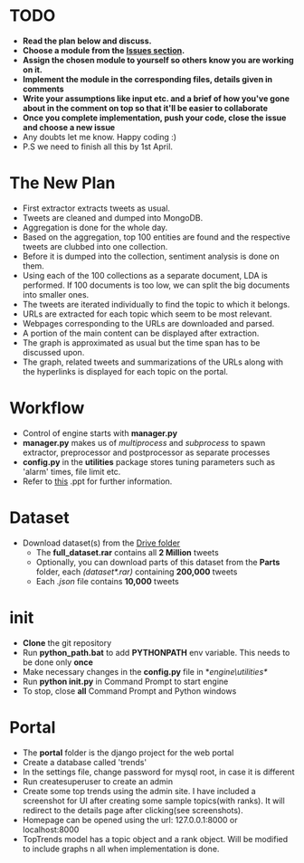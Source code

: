 # TODO
* **Read the plan below and discuss.**
* **Choose a module from the [Issues section](https://github.com/rohittjob/Trends/issues).**
* **Assign the chosen module to yourself so others know you are working on it.**
* **Implement the module in the corresponding files, details given in comments**
* **Write your assumptions like input etc. and a brief of how you've gone about in the comment on top so that it'll be easier to collaborate**
* **Once you complete implementation, push your code, close the issue and choose a new issue**
* Any doubts let me know. Happy coding :)
* P.S we need to finish all this by 1st April.

# The New Plan

* First extractor extracts tweets as usual.
* Tweets are cleaned and dumped into MongoDB.
* Aggregation is done for the whole day.
* Based on the aggregation, top 100 entities are found and the respective tweets are clubbed into one collection.
* Before it is dumped into the collection, sentiment analysis is done on them.
* Using each of the 100 collections as a separate document, LDA is performed. If 100 documents is too low, we can split the big documents into smaller ones.
* The tweets are iterated individually to find the topic to which it belongs.
* URLs are extracted for each topic which seem to be most relevant.
* Webpages corresponding to the URLs are downloaded and parsed.
* A portion of the main content can be displayed after extraction.
* The graph is approximated as usual but the time span has to be discussed upon.
* The graph, related tweets and summarizations of the URLs along with the hyperlinks is displayed for each topic on the portal.

# Workflow

* Control of engine starts with **manager.py**
* **manager.py** makes us of *multiprocess* and *subprocess* to spawn extractor, preprocessor and postprocessor as separate processes
* **config.py** in the **utilities** package stores tuning parameters such as 'alarm' times, file limit etc.
* Refer to [this](https://drive.google.com/open?id=0B4cI0VUerUweWU1hT3htenhmUzA) .ppt for further information.

# Dataset

* Download dataset(s) from the [Drive folder](https://drive.google.com/folderview?id=0B4cI0VUerUweVWhuOGJSTGR0b28&usp=sharing "Google Drive")
  * The **full_dataset.rar** contains all **2 Million** tweets
  * Optionally, you can download parts of this dataset from the **Parts** folder, each _(dataset\*.rar)_ containing **200,000** tweets 
  * Each *.json* file contains **10,000** tweets
  
# init

* **Clone** the git repository
* Run **python_path.bat** to add **PYTHONPATH** env variable. This needs to be done only **once**
* Make necessary changes in the **config.py** file in **engine\utilities\**
* Run **python init.py** in Command Prompt to start engine
* To stop, close **all** Command Prompt and Python windows

# Portal

* The **portal** folder is the django project for the web portal
* Create a database called 'trends'
* In the settings file, change password for mysql root, in case it is different
* Run createsuperuser to create an admin
* Create some top trends using the admin site. I have included a screenshot for UI after creating some sample topics(with ranks). It will redirect to the details page after clicking(see screenshots).
* Homepage can be opened using the url: 127.0.0.1:8000 or localhost:8000
* TopTrends model has a topic object and a rank object. Will be modified to include graphs n all when implementation is done.

